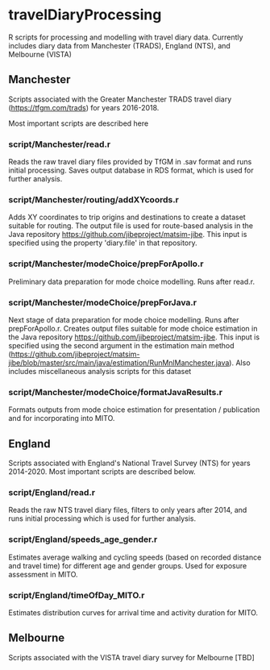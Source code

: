 # travelDiaryProcessing
R scripts for processing and modelling with travel diary data.
Currently includes diary data from Manchester (TRADS), England (NTS), and Melbourne (VISTA)

## Manchester
Scripts associated with the Greater Manchester TRADS travel diary (https://tfgm.com/trads) for years 2016-2018.

Most important scripts are described here

### script/Manchester/read.r
Reads the raw travel diary files provided by TfGM in .sav format and runs initial processing.
Saves output database in RDS format, which is used for further analysis.

### script/Manchester/routing/addXYcoords.r
Adds XY coordinates to trip origins and destinations to create a dataset suitable for routing. 
The output file is used for route-based analysis in the Java repository https://github.com/jibeproject/matsim-jibe. 
This input is specified using the property 'diary.file' in that repository.

### script/Manchester/modeChoice/prepForApollo.r
Preliminary data preparation for mode choice modelling. Runs after read.r.

### script/Manchester/modeChoice/prepForJava.r
Next stage of data preparation for mode choice modelling. Runs after prepForApollo.r. 
Creates output files suitable for mode choice estimation in the Java repository https://github.com/jibeproject/matsim-jibe.
This input is specified using the second argument in the estimation main method (https://github.com/jibeproject/matsim-jibe/blob/master/src/main/java/estimation/RunMnlManchester.java).
Also includes miscellaneous analysis scripts for this dataset

### script/Manchester/modeChoice/formatJavaResults.r
Formats outputs from mode choice estimation for presentation / publication and for incorporating into MITO.

## England
Scripts associated with England's National Travel Survey (NTS) for years 2014-2020.
Most important scripts are described below.

### script/England/read.r
Reads the raw NTS travel diary files, filters to only years after 2014, and runs initial processing which is used for further analysis.

### script/England/speeds_age_gender.r
Estimates average walking and cycling speeds (based on recorded distance and travel time) for different age and gender groups. 
Used for exposure assessment in MITO.

### script/England/timeOfDay_MITO.r
Estimates distribution curves for arrival time and activity duration for MITO.

## Melbourne

Scripts associated with the VISTA travel diary survey for Melbourne
[TBD]

